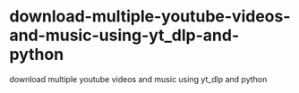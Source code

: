 # download-multiple-youtube-videos-and-music-using-yt_dlp-and-python
download multiple youtube videos and music using yt_dlp and python
